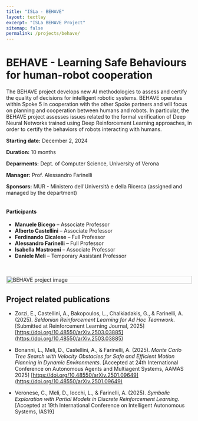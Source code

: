 ```yaml
---
title: "ISLa - BEHAVE"
layout: textlay
excerpt: "ISLa BEHAVE Project"
sitemap: false
permalink: /projects/behave/
---
```


# BEHAVE - Learning Safe Behaviours for human-robot cooperation

The BEHAVE project develops new AI methodologies to assess and certify the quality of decisions for intelligent robotic systems. BEHAVE operates within Spoke 5 in cooperation with the other Spoke partners and will focus on planning and cooperation between humans and robots.
In particular, the BEHAVE project assesses issues related to the formal verification of Deep Neural Networks trained using Deep Reinforcement Learning approaches, in order to certify the behaviors of robots interacting with humans.

**Starting date:** December 2, 2024

**Duration:** 10 months

**Deparments:** Dept. of Computer Science, University of Verona

**Manager:** Prof. Alessandro Farinelli

**Sponsors:** MUR - Ministero dell'Università e della Ricerca (assigned and managed by the department)

<div style="display: flex; flex-wrap: wrap; align-items: flex-end; gap: 2rem;">

<div style="flex: 1; min-width: 250px;">
<h4>Participants</h4>
<ul>
  <li><strong>Manuele Bicego</strong> – Associate Professor</li>
  <li><strong>Alberto Castellini</strong> – Associate Professor</li>
  <li><strong>Ferdinando Cicalese</strong> – Full Professor</li>
  <li><strong>Alessandro Farinelli</strong> – Full Professor</li>
  <li><strong>Isabella Mastroeni</strong> – Associate Professor</li>
  <li><strong>Daniele Meli</strong> – Temporary Assistant Professor</li>
</ul>
</div>

<div style="flex: 1; min-width: 250px;">
  <img src="{{ site.url }}{{ site.baseurl }}/images/projects/behave.png" alt="BEHAVE project image" style="width: 100%; height: auto;" />
</div>

</div>

## Project related publications

* Zorzi, E., Castellini, A., Bakopoulos, L., Chalkiadakis, G., & Farinelli, A. (2025). *Seldonian Reinforcement Learning for Ad Hoc Teamwork*. [Submitted at Reinforcement Learning Journal, 2025] [https://doi.org/10.48550/arXiv.2503.03885](https://doi.org/10.48550/arXiv.2503.03885)

* Bonanni, L., Meli, D., Castellini, A., & Farinelli, A. (2025). *Monte Carlo Tree Search with Velocity Obstacles for Safe and Efficient Motion Planning in Dynamic Environments*. [Accepted at  24th International Conference on Autonomous Agents and Multiagent Systems, AAMAS 2025] [https://doi.org/10.48550/arXiv.2501.09649](https://doi.org/10.48550/arXiv.2501.09649)

* Veronese, C., Meli, D., Iocchi, L., & Farinelli, A. (2025). *Symbolic Exploration with Partial Models in Discrete Reinforcement Learning*. [Accepted at 19th International Conference on Intelligent Autonomous Systems, IAS19]
